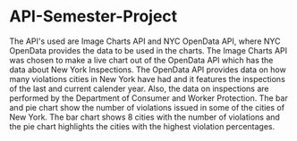 # API-Semester-Project
The API's used are Image Charts API and NYC OpenData API, where NYC OpenData provides the data to be used in the charts.
The Image Charts API was chosen to make a live chart out of the OpenData API which has the data about New York Inspections.
The OpenData API provides data on how many violations cities in New York have had and it features the inspections of the last and current calender year. 
Also, the data on inspections are performed by the Department of Consumer and Worker Protection.
The bar and pie chart show the number of violations issued in some of the cities of New York. The bar chart shows 8 cities with the number of violations and the 
pie chart highlights the cities with the highest violation percentages.
